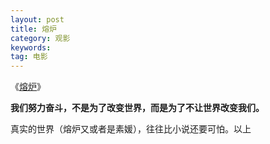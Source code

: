```yaml
---
layout: post
title: 熔炉
category: 观影
keywords:
tag: 电影
---
```

《[熔炉](https://movie.douban.com/subject/5912992/)》

**我们努力奋斗，不是为了改变世界，而是为了不让世界改变我们。**

真实的世界（熔炉又或者是素媛），往往比小说还要可怕。以上


 
  
